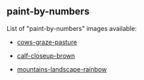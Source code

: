 ## paint-by-numbers

List of "paint-by-numbers" images available:

- [cows-graze-pasture](
https://fccm2.github.io/paint-by-numbers/cows-graze-pasture/cows-graze-pasture.html)

- [calf-closeup-brown](
https://fccm2.github.io/paint-by-numbers/calf-closeup-brown/calf-closeup-brown.html)

- [mountains-landscape-rainbow](
https://fccm2.github.io/paint-by-numbers/mountains-landscape-rainbow/mountains-landscape-rainbow.html)

